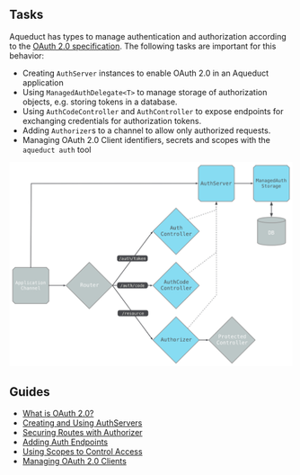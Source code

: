 ## Tasks

Aqueduct has types to manage authentication and authorization according to the [OAuth 2.0 specification](https://tools.ietf.org/html/rfc6749). The following tasks are important for this behavior:

- Creating `AuthServer` instances to enable OAuth 2.0 in an Aqueduct application
- Using `ManagedAuthDelegate<T>` to manage storage of authorization objects, e.g. storing tokens in a database.
- Using `AuthCodeController` and `AuthController` to expose endpoints for exchanging credentials for authorization tokens.
- Adding `Authorizer`s to a channel to allow only authorized requests.
- Managing OAuth 2.0 Client identifiers, secrets and scopes with the `aqueduct auth` tool

![Authorization Objects](../img/authobjects.png)

## Guides

- [What is OAuth 2.0?](what_is_oauth.md)
- [Creating and Using AuthServers](server.md)
- [Securing Routes with Authorizer](authorizer.md)
- [Adding Auth Endpoints](controllers.md)
- [Using Scopes to Control Access](auth_scopes.md)
- [Managing OAuth 2.0 Clients](cli.md)
